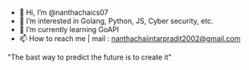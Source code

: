 - 👋 Hi, I’m @nanthachaics07
- 👀 I’m interested in Golang, Python, JS, Cyber security, etc.
- 🌱 I’m currently learning GoAPI
- 📫 How to reach me | mail : nanthachaiintarpradit2002@gmail.com

"The bast way to predict the future is to create it"


